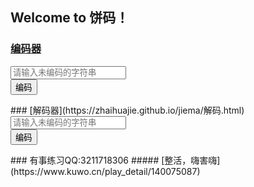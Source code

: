 ## Welcome to 饼码！
### [编码器](https://zhaihuajie.github.io/bianma/编码.html)
<html lang="en">
<head>
	<meta charset="UTF-8">
	<title>编码器（网页版）</title>
</head>
<body>
<div>
	<input name="weibianma" type="text" placeholder="请输入未编码的字符串"><br>
	<button onclick="calc()">编码</button>
	<p></p>
</div>
<script>
	var alpha=['a','b','c','d','e','f','g','h','i','j','k','l','m','n','o','p','q','r','s','t','u','v','w','x','y','z','-','!','?',' ',','];
	var code=['.---','-.--','--.-','---.','..--','.-.-','.--.','-..-','-.-.','--..','.-..','..-.','...-','....','.///','/.//','//./','///.','..//','././','.//.','/./.','//..','.../','./..','../.','.<<<','<.<<','<<.<','<<<.','..<<','.<.<','.<<.','<..<','<.<.','<<..','.<..','..<.','...<','<<<<','.>>>'];
	function calc(){
		var input=document.getElementsByName('weibianma')[0]
		value=input.value;
		var str='';
		var len=value.length;
		var len1=alpha.length;
		for(var i=0;i<len;i++){
			for(var j=0;j<len1;j++){
				if(value[i]==alpha[j]){
					str+=code[j];
				}
			}
		}
		document.getElementsByTagName('p')[0].innerText=str;
	}
</script>
</body>
</html>
### [解码器](https://zhaihuajie.github.io/jiema/解码.html)
<html lang="en">
<head>
	<meta charset="UTF-8">
	<title>（网页版）</title>
</head>
<body>
<div>
	<input name="weibianma" type="text" placeholder="请输入未编码的字符串"><br>
	<button onclick="calc()">编码</button>
	<p></p>
</div>
<script>
	var alpha=['a','b','c','d','e','f','g','h','i','j','k','l','m','n','o','p','q','r','s','t','u','v','w','x','y','z','-','!','?',' ',','];
	var code=['.---','-.--','--.-','---.','..--','.-.-','.--.','-..-','-.-.','--..','.-..','..-.','...-','....','.///','/.//','//./','///.','..//','././','.//.','/./.','//..','.../','./..','../.','.<<<','<.<<','<<.<','<<<.','..<<','.<.<','.<<.','<..<','<.<.','<<..','.<..','..<.','...<','<<<<','.>>>'];
	function calc1(){
		var input=document.getElementsByName('weibianma')[0]
		value=input.value;
		var str='';
		var len=value.length;
		var len1=code.length;
		for(var i=0;i<len;i++){
			for(var j=0;j<len1;j++){
				if(value[i]==code[j]){
					str+=alpha[j];
				}
			}
		}
		document.getElementsByTagName('p')[0].innerText=str;
	}
</script>
</body>
</html>
### 有事练习QQ:3211718306
##### [整活，嗨害嗨](https://www.kuwo.cn/play_detail/140075087)
